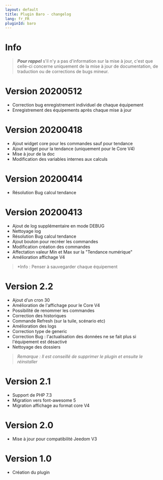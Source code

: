 ```yaml
---
layout: default
title: Plugin Baro - changelog
lang: fr_FR
pluginId: baro
---
```


# Info
>***Pour rappel*** s'il n'y a pas d'information sur la mise à jour, c'est que celle-ci concerne uniquement de la mise à jour de documentation, de traduction ou de corrections de bugs mineur.

# Version 20200512
- Correction bug enregistrement individuel de chaque équipement
- Enregistrement des équipements après chaque mise à jour

# Version 20200418
- Ajout widget core pour les commandes sauf pour tendance
- Ajout widget pour la tendance (uniquement pour le Core V4)
- Mise à jour de la doc
- Modification des variables internes aux calculs

# Version 20200414
- Résolution Bug calcul tendance

# Version 20200413
- Ajout de log supplémentaire en mode DEBUG
- Nettoyage log
- Résolution Bug calcul tendance
- Ajout bouton pour recréer les commandes
- Modification création des commandes
- Affectation valeur Min et Max sur la "Tendance numérique"
- Amélioration affichage V4

>*Info : Penser à sauvegarder chaque équipement

# Version 2.2
- Ajout d’un cron 30
- Amélioration de l'affichage pour le Core V4
- Possibilité de renommer les commandes
- Correction des historiques
- Commande Refresh (sur la tuile, scénario etc)
- Amélioration des logs
- Correction type de generic
- Correction Bug : l'actualisation des données ne se fait plus si l'équipement est désactivé
- Nettoyage des dossiers

>*Remarque : Il est conseillé de supprimer le plugin et ensuite le réinstaller*

# Version 2.1
- Support de PHP 7.3
- Migration vers font-awesome 5
- Migration affichage au format core V4

# Version 2.0
- Mise à jour pour compatibilité Jeedom V3

# Version 1.0
- Création du plugin